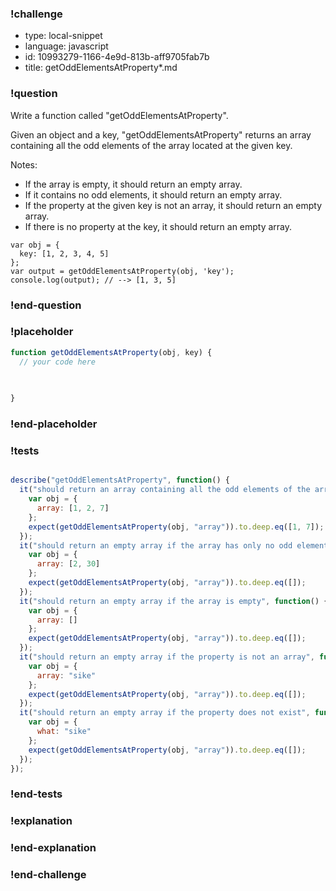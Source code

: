 ### !challenge

* type: local-snippet
* language: javascript
* id: 10993279-1166-4e9d-813b-aff9705fab7b
* title: getOddElementsAtProperty*.md

### !question

Write a function called "getOddElementsAtProperty".

Given an object and a key, "getOddElementsAtProperty" returns an array containing all the odd elements of the array located at the given key.

Notes:
* If the array is empty, it should return an empty array.
* If it contains no odd elements, it should return an empty array.
* If the property at the given key is not an array, it should return an empty array.
* If there is no property at the key, it should return an empty array.

```
var obj = {
  key: [1, 2, 3, 4, 5]
};
var output = getOddElementsAtProperty(obj, 'key');
console.log(output); // --> [1, 3, 5]
```

### !end-question

### !placeholder

```js
function getOddElementsAtProperty(obj, key) {
  // your code here
   

   
}
```

### !end-placeholder

### !tests

```js

describe("getOddElementsAtProperty", function() {
  it("should return an array containing all the odd elements of the array located at key", function() {
    var obj = {
      array: [1, 2, 7]
    };
    expect(getOddElementsAtProperty(obj, "array")).to.deep.eq([1, 7]);
  });
  it("should return an empty array if the array has only no odd elements", function() {
    var obj = {
      array: [2, 30]
    };
    expect(getOddElementsAtProperty(obj, "array")).to.deep.eq([]);
  });
  it("should return an empty array if the array is empty", function() {
    var obj = {
      array: []
    };
    expect(getOddElementsAtProperty(obj, "array")).to.deep.eq([]);
  });
  it("should return an empty array if the property is not an array", function() {
    var obj = {
      array: "sike"
    };
    expect(getOddElementsAtProperty(obj, "array")).to.deep.eq([]);
  });
  it("should return an empty array if the property does not exist", function() {
    var obj = {
      what: "sike"
    };
    expect(getOddElementsAtProperty(obj, "array")).to.deep.eq([]);
  });
});

```

### !end-tests

### !explanation

### !end-explanation

### !end-challenge
